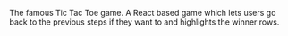The famous Tic Tac Toe game. A React based game which lets users go back to the previous steps if they want to and highlights the winner rows.
